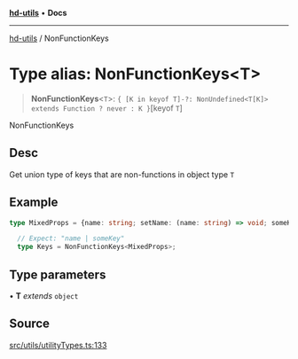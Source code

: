 [**hd-utils**](../README.md) • **Docs**

***

[hd-utils](../globals.md) / NonFunctionKeys

# Type alias: NonFunctionKeys\<T\>

> **NonFunctionKeys**\<`T`\>: `{ [K in keyof T]-?: NonUndefined<T[K]> extends Function ? never : K }`\[keyof `T`\]

NonFunctionKeys

## Desc

Get union type of keys that are non-functions in object type `T`

## Example

```ts
type MixedProps = {name: string; setName: (name: string) => void; someKeys?: string; someFn?: (...args: any) => any;};

  // Expect: "name | someKey"
  type Keys = NonFunctionKeys<MixedProps>;
```

## Type parameters

• **T** *extends* `object`

## Source

[src/utils/utilityTypes.ts:133](https://github.com/AhmadHddad/h-utils/blob/8e9e542f98b1a43a336ce585dc8666b21b0e894d/src/utils/utilityTypes.ts#L133)
